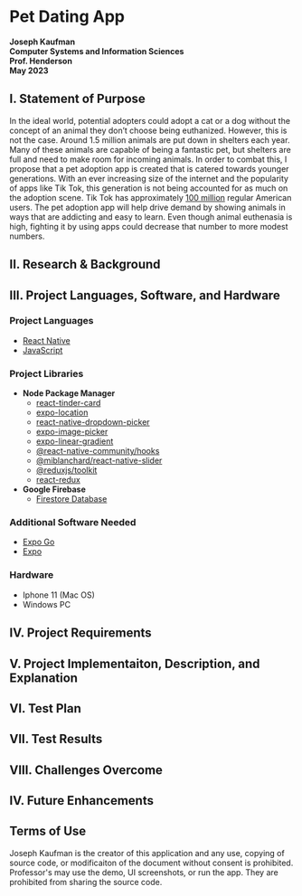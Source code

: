# Pet Dating App

**Joseph Kaufman**<br />
**Computer Systems and Information Sciences**<br />
**Prof. Henderson**<br />
**May 2023**<br />

## I. Statement of Purpose
In the ideal world, potential adopters could adopt a cat or a dog without the concept 
of an animal they don’t choose being euthanized. However, this is not the case. Around 
1.5 million animals are put down in shelters each year. Many of these animals are 
capable of being a fantastic pet, but shelters are full and need to make room for 
incoming animals. In order to combat this, I propose that a pet adoption app is 
created that is catered towards younger generations. With an ever increasing size 
of the internet and the popularity of apps like Tik Tok, this generation is not 
being accounted for as much on the adoption scene. Tik Tok has approximately 
[100 million](https://www.nbcnews.com/politics/congress/tiktok-now-150-million-active-users-us-ceo-tell-congress-rcna75607) 
regular American users. The pet adoption app will help drive demand by 
showing animals in ways that are addicting and easy to learn. Even though animal 
euthenasia is high, fighting it by using apps could decrease that number to more 
modest numbers.

## II. Research & Background


## III. Project Languages, Software, and Hardware
### Project Languages
* [React Native](https://reactnative.dev/)
* [JavaScript](https://developer.oracle.com/languages/javascript.html)
### Project Libraries
* **Node Package Manager**
  * [react-tinder-card](https://www.npmjs.com/package/react-tinder-card)
  * [expo-location](https://docs.expo.dev/versions/latest/sdk/location/)
  * [react-native-dropdown-picker](https://www.npmjs.com/package/react-native-dropdown-picker)
  * [expo-image-picker](https://docs.expo.dev/versions/latest/sdk/imagepicker/)
  * [expo-linear-gradient](https://docs.expo.dev/versions/latest/sdk/linear-gradient/)
  * [@react-native-community/hooks](https://www.npmjs.com/package/@react-native-community/hooks)
  * [@miblanchard/react-native-slider](https://github.com/miblanchard/react-native-slider)
  * [@reduxjs/toolkit](https://redux-toolkit.js.org/)
  * [react-redux](https://react-redux.js.org/)
* **Google Firebase**
  * [Firestore Database](https://firebase.google.com/docs/firestore)
### Additional Software Needed
* [Expo Go](https://expo.dev/client)
* [Expo](https://expo.dev/)
### Hardware
* Iphone 11 (Mac OS)
* Windows PC
 
## IV. Project Requirements

## V. Project Implementaiton, Description, and Explanation

## VI. Test Plan

## VII. Test Results

## VIII. Challenges Overcome

## IV. Future Enhancements

## 

## Terms of Use
Joseph Kaufman is the creator of this application and any use, 
copying of source code, or modificaiton of the document without 
consent is prohibited. Professor's may use the demo, UI screenshots, or run the app.
They are prohibited from sharing the source code.
